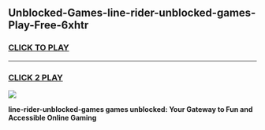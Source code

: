 
## Unblocked-Games-line-rider-unblocked-games-Play-Free-6xhtr
<h3>
<a href="https://premium76.site?title=line-rider-unblocked-games&ref=22A">CLICK TO PLAY</a></h3>
<hr>

<h3>
<a href="https://premium76.site?title=line-rider-unblocked-games&ref=22A">CLICK 2 PLAY</a>
  
</h3>

<a href="https://premium76.site?title=line-rider-unblocked-games&ref=22A"><img src="https://clearcache.store/games.png"></a>


**line-rider-unblocked-games games unblocked: Your Gateway to Fun and Accessible Online Gaming**
